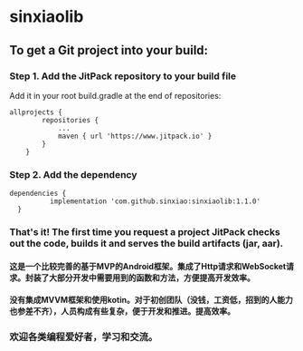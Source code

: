 # sinxiaolib

## To get a Git project into your build:

### Step 1. Add the JitPack repository to your build file

Add it in your root build.gradle at the end of repositories:

```
allprojects {
		repositories {
			...
			maven { url 'https://www.jitpack.io' }
		}
	}
 ```
  
###  Step 2. Add the dependency
  
  ```
  dependencies {
	        implementation 'com.github.sinxiao:sinxiaolib:1.1.0'
	}
  ```
  
### That's it! The first time you request a project JitPack checks out the code, builds it and serves the build artifacts (jar, aar).

#### 这是一个比较完善的基于MVP的Android框架。集成了Http请求和WebSocket请求。封装了大部分开发中需要用到的函数和方法，方便提高开发效率。
#### 没有集成MVVM框架和使用kotin。对于初创团队（没钱，工资低，招到的人能力也参差不齐），人员构成有些复杂，便于开发和推进。提高效率。

###  欢迎各类编程爱好者，学习和交流。


